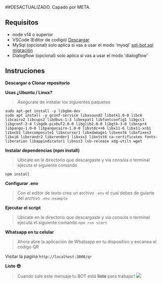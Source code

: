 ##DESACTUALIZADO. Capado por META. 

## Requisitos
- node v14 o superior
- VSCode (Editor de codigo) [Descargar](https://code.visualstudio.com/download)
- MySql (opcional) solo aplica si vas a usar el modo 'mysql'  [sql-bot.sql migración](https://github.com/leifermendez/bot-whatsapp/blob/main/sql-bot.sql)
- Dialogflow (opcional) solo aplica si vas a usar el modo 'dialogflow'


## Instruciones
__Descargar o Clonar repositorio__

__Usas ¿Ubuntu / Linux?__
> Asegurate de instalar los siguientes paquetes
```
sudo apt-get install -y libgbm-dev
sudo apt install -y gconf-service libasound2 libatk1.0-0 libc6 libcairo2 libcups2 libdbus-1-3 libexpat1 libfontconfig1 libgcc1 libgconf-2-4 libgdk-pixbuf2.0-0 libglib2.0-0 libgtk-3-0 libnspr4 libpango-1.0-0 libpangocairo-1.0-0 libstdc++6 libx11-6 libx11-xcb1 libxcb1 libxcomposite1 libxcursor1 libxdamage1 libxext6 libxfixes3 libxi6 libxrandr2 libxrender1 libxss1 libxtst6 ca-certificates fonts-liberation libappindicator1 libnss3 lsb-release xdg-utils wget
```

__Instalar dependencias (npm install)__
> Ubicate en le directorio que descargaste y via consola o terminal ejecuta el siguiente comando

`npm install` 



__Configurar .env__
> Con el editor de texto crea un archivo `.env` el cual debes de guiarte del archivo `.env.example`



__Ejecutar el script__
> Ubicate en le directorio que descargaste y via consola o terminal ejecuta el siguiente comando
`npm run start`



__Whatsapp en tu celular__
> Ahora abre la aplicación de Whatsapp en tu dispositivo y escanea el código QR

Visitar la pagina 
`http://localhost:3000/qr` 



__Listo 😎__
> Cuando sale este mensaje tu BOT está __listo__ para trabajar!
![](https://i.imgur.com/eoJ4Ruk.png)

